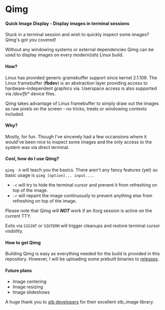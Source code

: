 # Qimg
#### Quick Image Display - Display images in terminal sessions

Stuck in a terminal session and wish to quickly inspect some images? Qimg's got you covered!

Without any windowing systems or external dependencies Qimg can be used to display images on every modern(ish) Linux build.

#### How?
Linux has provided generic gramebuffer support since kernel 2.1.109. The Linux framebuffer (**fbdev**) is an abstraction layer providing 
access to hardware-independent graphics via. Userspace access is also supported via */dev/fb** device files.

Qimg takes advantage of Linux framebuffer to simply draw out the images as raw pixels on the screen - no tricks, treats or windowing contexts included.

#### Why?
Mostly, for fun. Though I've sincerely had a few occansions where it would've been nice to inspect some images and the only access to the system was via direct terminal.

#### Cool, how do I use Qimg?
`qimg -h` will teach you the basics. There aren't any fancy features (yet) so basic usage is `qimg [option]... input...`.
- `-c` will try to hide the terminal cursor and prevent it from refreshing on top of the image.
- `-r` will repaint the image continuously to prevent anything else from refreshing on top of the image.

Please note that Qimg will ***NOT*** work if an Xorg session is active on the current TTY. 

Exits via `SIGINT` or `SIGTERM` will trigger cleanups and restore terminal cursor visibility.

#### How to get Qimg
Building Qimg is easy as everything needed for the build is provided in this repository. 
However, I will be uploading some prebuilt binaries to [releases](https://github.com/jjstoo/qimg/releases).


#### Future plans

- Image centering
- Image resizing
- Image slideshows


A huge thank you to [stb developers](https://github.com/nothings/stb) for their excellent stb_image library.
